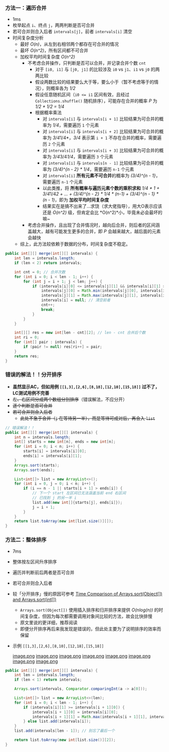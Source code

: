 ### 方法一：遍历合并

- 1ms
- 枚举起点 `i`、终点 `j`，两两判断是否可合并
- 若可合并则合入后者 `intervals[j]`，前者 `intervals[i]` 清空
- 时间复杂度分析
  - 最好 *O(n)*，从左到右相邻两个都存在可合并的情况
  - 最坏 *O(n^2)*，所有区间都不可合并
  - 加权平均时间复杂度 *O(n^2)*
    - 不考虑合并操作，只判断是否可以合并，并记录合并个数 `cnt`
      - 对于 `[i0, i1]` 与 `[j0, j1]` 的比较涉及 `i0` vs `j1`、`i1` vs `j0` 的两两比较
      - 假设两数比较的结果要么大于等，要么小于（暂不考虑等于的情况），则概率各为 *1/2*
      - 假设任意随机区间（`i0 <= i1` 区间有效，且经过 `Collections.shuffle()` 随机排序），可能存在合并的概率 *P* 为 *1/2 * 1/2 = 1/4*
      - 根据概率乘法
        - 对 `intervals[i]` 与 `intervals[i + 1]` 比较结果为可合并的概率为 *1/4*，需要遍历 `1` 个元素
        - 对 `intervals[i]` 与 `intervals[i + 2]` 比较结果为可合并的概率为 *3/4*1/4*，*3/4* 表示第 `i + 1` 不存在合并的概率，需要遍历 `2` 个元素
        - 对 `intervals[i]` 与 `intervals[i + 3]` 比较结果为可合并的概率为 *3/4*3/4*1/4*，需要遍历 `3` 个元素
        - 对 `intervals[i]` 与 `intervals[n - 1]` 比较结果为可合并的概率为 *(3/4)^{n - 2} * 1/4*，需要遍历 `n-1` 个元素
        - 对 `intervals[i]` **所有元素不可合并**的概率为 *(3/4)^{n - 1}*，需要遍历 `n-1` 个元素
        - 以此类推，将 **所有概率与遍历元素个数的乘积求和** *1/4 * 1 + 3/4*1/4*2 + ... + (3/4)^{n - 2} * 1/4 * (n-1) + (3/4)^{n - 1} * (n - 1)*，即为 **加权平均时间复杂度**
        - 结果实在是搞不出来了…求饶（求大佬指导），用大O表示应该还是 *O(n^2)* 级，但肯定会比 *O(n^2)*小，毕竟未必会最坏的嘛~
    - 考虑合并操作，且出现了合并情况时，越向后合并，则后者的区间涵盖越大，越有可能发生更多的合并，即 *P* 会越来越大，越后面的元素会越快
  - 综上，此方法较依赖于数据的分布，时间复杂度不稳定。

```java
public int[][] merge(int[][] intervals) {
    int len = intervals.length;
    if (len < 2) return intervals;

    int cnt = 0; // 合并次数
    for (int i = 0; i < len - 1; i++) {
        for (int j = i + 1; j < len; j++) {
            if (intervals[i][0] <= intervals[j][1] && intervals[i][1] >= intervals[j][0]) {
                intervals[j][0] = Math.min(intervals[j][0], intervals[i][0]);
                intervals[j][1] = Math.max(intervals[j][1], intervals[i][1]);
                intervals[i] = null; // 清空前者
                cnt++;
                break;
            }
        }
    }

    int[][] res = new int[len - cnt][2]; // len - cnt 合并后个数
    int ri = 0;
    for (int[] pair : intervals) {
        if (pair != null) res[ri++] = pair;
    }
    return res;
}
```

### 错误的解法！！分开排序

- **虽然显示AC，但如用例 `[[1,3],[2,6],[8,18],[12,10],[15,18]]` 过不了，LC测试用例不完善**
- ~~左、右区间分成两个数组分别排序~~（错误解法，不应分开）
- ~~逐个判断是否可合并~~
- ~~若可合并则合入后者~~
  - ~~此处不急于合并（`j` 在等待另一半），而是等待可成对后，再合入 `list`~~

```java
// 错误解法！！
public int[][] merge(int[][] intervals) {
    int n = intervals.length;
    int[] starts = new int[n], ends = new int[n];
    for (int i = 0; i < n; i++) {
        starts[i] = intervals[i][0];
        ends[i] = intervals[i][1];
    }
    Arrays.sort(starts);
    Arrays.sort(ends);

    List<int[]> list = new ArrayList<>();
    for (int i = 0, j = 0; i < n; i++) {
        if (i == n - 1 || starts[i + 1] > ends[i]) {
            // 下一个 start 左区间已无法涵盖当前 end 右区间
            // 已找到 j 的另一半 i
            list.add(new int[]{starts[j], ends[i]});
            j = i + 1;
        }
    }
    return list.toArray(new int[list.size()][]);
}
```

### 方法二：整体排序

- 7ms
- 整体按左区间升序排序
- 遍历并判断前后两者是否可合并
- 若可合并则合入后者
- 较「分开排序」慢的原因可参考 [Time Comparison of Arrays.sort(Object[]) and Arrays.sort(int[])](https://www.baeldung.com/arrays-sortobject-vs-sortint)
  - `Arrays.sort(Object[])` 使用插入排序和归并排序来提供 *O(nlog(n))* 的时间复杂度，但因为每次都需要调用对象间比较的方法，故会比快排慢
  - 原文里说的更详细，推荐阅读
  - 即便分开排序再后来我发现是错误的，但此处主要为了说明排序的效率而保留
- 示例 `[[1,3],[2,6],[8,10],[12,18],[15,18]]`

  [image.png](https://pic.leetcode-cn.com/0f8e9d1b4879dadea63b5060e2c7cf2a8f875f13bb3064b20188a59477652861-image.png)   [image.png](https://pic.leetcode-cn.com/96a1abad42d75f40776c456a72780fde27e1a458363261de84d39e0237be6875-image.png)   [image.png](https://pic.leetcode-cn.com/ef9fa26b2be46b6b6e90877107f363b403dd866eeabc36b7716f181c722b7633-image.png)   [image.png](https://pic.leetcode-cn.com/fb6f535a4bd8ff2fc8d109b7b5badd878cbcdc03e9309791cbc47f6b5e9b5f19-image.png)   [image.png](https://pic.leetcode-cn.com/ad76e37b813dd1487458b535b55ffadd207025395e18557b537460a816f79ce6-image.png)   [image.png](https://pic.leetcode-cn.com/87f1286f9f2e12a561b4c6877d98133af4d622673a0cd0101a3b4ae0faaa6c45-image.png)   [image.png](https://pic.leetcode-cn.com/74c5d1e5bb9abd4c6efa02a8d83e7afc5984c4e4574cc3fa81941bb4d93894ab-image.png)   [image.png](https://pic.leetcode-cn.com/6c9f223f12f90e75a75ee7125546ddce77e6ae5557b8062a54aa786157e3981c-image.png) 

```java
public int[][] merge(int[][] intervals) {
    int len = intervals.length;
    if (len < 1) return intervals;

    Arrays.sort(intervals, Comparator.comparingInt(a -> a[0]));

    List<int[]> list = new ArrayList<>(len);
    for (int i = 0; i < len - 1; i++) {
        if (intervals[i][1] >= intervals[i + 1][0]) {
            intervals[i + 1][0] = intervals[i][0];
            intervals[i + 1][1] = Math.max(intervals[i + 1][1], intervals[i][1]);
        } else list.add(intervals[i]);
    }
    list.add(intervals[len - 1]); // 别忘了最后一个

    return list.toArray(new int[list.size()][2]);
}
```